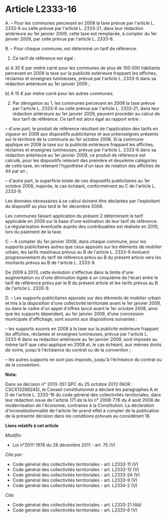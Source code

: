 # Article L2333-16

A. – Pour les communes percevant en 2008 la taxe prévue par l'article L. 2333-6 ou celle prévue par l'article L. 2333-21,
dans leur rédaction antérieure au 1er janvier 2009, cette taxe est remplacée, à compter du 1er janvier 2009, par celle prévue
par l'article L. 2333-6.

B. – Pour chaque commune, est déterminé un tarif de référence.

1. Ce tarif de référence est égal :

a) A 35 € par mètre carré pour les communes de plus de 100 000 habitants percevant en 2008 la taxe sur la publicité
extérieure frappant les affiches, réclames et enseignes lumineuses, prévue par l'article L. 2333-6 dans sa rédaction
antérieure au 1er janvier 2009 ;

b) A 15 € par mètre carré pour les autres communes.

2. Par dérogation au 1, les communes percevant en 2008 la taxe prévue par l'article L. 2333-6 ou celle prévue par l'article
L. 2333-21, dans leur rédaction antérieure au 1er janvier 2009, peuvent procéder au calcul de leur tarif de référence. Ce
tarif est alors égal au rapport entre :

– d'une part, le produit de référence résultant de l'application des tarifs en vigueur en 2008 aux dispositifs publicitaires
et aux préenseignes présents sur le territoire de la commune au 1er octobre 2008. Si la commune applique en 2008 la taxe sur
la publicité extérieure frappant les affiches, réclames et enseignes lumineuses, prévue par l'article L. 2333-6 dans sa
rédaction antérieure au 1er janvier 2009, ce produit de référence est calculé, pour les dispositifs relevant des première et
deuxième catégories de cette taxe, en retenant l'hypothèse d'un taux de rotation des affiches de 44 par an ;

– d'autre part, la superficie totale de ces dispositifs publicitaires au 1er octobre 2008, majorée, le cas échéant,
conformément au C de l'article L. 2333-9.

Les données nécessaires à ce calcul doivent être déclarées par l'exploitant du dispositif au plus tard le 1er décembre 2008.

Les communes faisant application du présent 2 déterminent le tarif applicable en 2009 sur la base d'une estimation de leur
tarif de référence. La régularisation éventuelle auprès des contribuables est réalisée en 2010, lors du paiement de la taxe.

C. – A compter du 1er janvier 2009, dans chaque commune, pour les supports publicitaires autres que ceux apposés sur les
éléments de mobilier urbain, les tarifs maximaux prévus au B de l'article L. 2333-9 évoluent progressivement du tarif de
référence prévu au B du présent article vers les montants prévus au B de l'article L. 2333-9.

De 2009 à 2013, cette évolution s'effectue dans la limite d'une augmentation ou d'une diminution égale à un cinquième de
l'écart entre le tarif de référence prévu par le B du présent article et les tarifs prévus au B de l'article L. 2333-9.

D. – Les supports publicitaires apposés sur des éléments de mobilier urbain et mis à la disposition d'une collectivité
territoriale avant le 1er janvier 2009, ou dans le cadre d'un appel d'offres lancé avant le 1er octobre 2008, ainsi que les
supports dépendant, au 1er janvier 2009, d'une concession municipale d'affichage, sont soumis aux dispositions suivantes :

– les supports soumis en 2008 à la taxe sur la publicité extérieure frappant les affiches, réclames et enseignes lumineuses,
prévue par l'article L. 2333-6 dans sa rédaction antérieure au 1er janvier 2009, sont imposés au même tarif que celui
appliqué en 2008 et, le cas échéant, aux mêmes droits de voirie, jusqu'à l'échéance du contrat ou de la convention ;

– les autres supports ne sont pas imposés, jusqu'à l'échéance du contrat ou de la convention.

**Nota:**

Dans sa décision n° 2013-351 QPC du 25 octobre 2013 (NOR : CSCX1326824S), le Conseil constitutionnel a déclaré les
paragraphes A et D de l'article L. 2333-16 du code général des collectivités territoriales, dans leur rédaction issue de
l'article 171 de la loi n° 2008-776 du 4 août 2008 de modernisation de l'économie, contraires à la Constitution. La
déclaration d'inconstitutionnalité de l'article 1er prend effet à compter de la publication de la présente décision dans les
conditions prévues au considérant 18.

**Liens relatifs à cet article**

_Modifie_:

  - Loi n°2011-1978 du 28 décembre 2011 - art. 75 (V)

_Cité par_:

  - Code général des collectivités territoriales - art. L2333-11 (V)
  - Code général des collectivités territoriales - art. L2333-12 (V)
  - Code général des collectivités territoriales - art. L2333-24 (V)
  - Code général des collectivités territoriales - art. L2333-9 (V)
  - Code général des collectivités territoriales - art. L2334-2 (V)

_Cite_:

  - Code général des collectivités territoriales - art. L2333-21 (Ab)
  - Code général des collectivités territoriales - art. L2333-6 (V)

